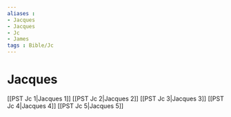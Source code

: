 ```yaml
---
aliases : 
- Jacques
- Jacques
- Jc
- James
tags : Bible/Jc
---
```


# Jacques

[[PST Jc 1|Jacques 1]]
[[PST Jc 2|Jacques 2]]
[[PST Jc 3|Jacques 3]]
[[PST Jc 4|Jacques 4]]
[[PST Jc 5|Jacques 5]]
